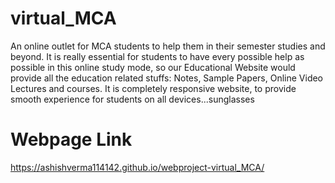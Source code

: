 # virtual_MCA
An online outlet for MCA students to help them in their semester studies and beyond. It is really essential for students to have every possible help as possible in this online study mode, so our Educational Website would provide all the education related stuffs: Notes, Sample Papers, Online Video Lectures and courses. It is completely responsive website, to provide smooth experience for students on all devices...sunglasses

# Webpage Link  
https://ashishverma114142.github.io/webproject-virtual_MCA/
